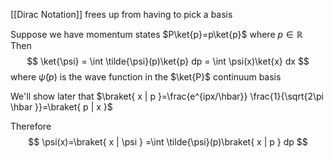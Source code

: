 [[Dirac Notation]] frees up from having to pick a basis

Suppose we have momentum states $P\ket{p}=p\ket{p}$ where $p\in \mathbb{R}$
Then $$
\ket{\psi} = \int \tilde{\psi}(p)\ket{p} dp = \int \psi(x)\ket{x} dx
$$
where $\tilde{\psi}(p)$ is the wave function in the $\ket{P}$ continuum basis

We'll show later that $\braket{ x | p }=\frac{e^{ipx/\hbar}} \frac{1}{\sqrt{2\pi \hbar }}=\braket{ p | x }$

Therefore $$
\psi(x)=\braket{ x | \psi } =\int \tilde{\psi}(p)\braket{ x | p } dp
$$
